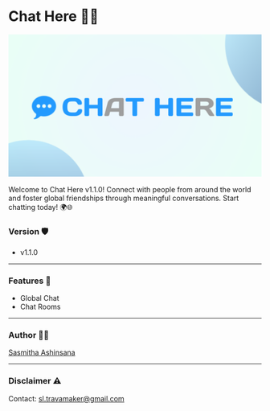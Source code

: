 # Chat Here 👥💬

![Chat Here Thumbnail](public/thumbnail.png)

Welcome to Chat Here v1.1.0! Connect with people from around the world and foster global friendships through meaningful conversations. Start chatting today! 🌍🌐

### Version 🛡️

- v1.1.0

---

### Features 🌟

- Global Chat
- Chat Rooms

---

### Author 🧑‍💻

[Sasmitha Ashinsana](https://github.com/sasmeee)

---

### Disclaimer ⚠️

Contact: sl.travamaker@gmail.com
